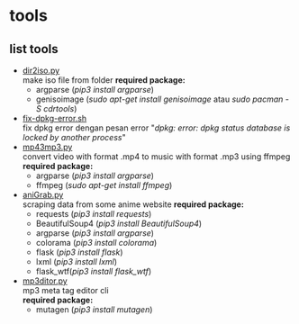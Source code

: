 # tools
## list tools
+ [dir2iso.py](https://github.com/nabil48/tools/blob/master/dir2iso.py)  
    make iso file from folder
    **required package:**
    + argparse (*pip3 install argparse*)
    + genisoimage (*sudo apt-get install genisoimage* atau *sudo pacman -S cdrtools*)
+ [fix-dpkg-error.sh](https://github.com/nabil48/tools/blob/master/fix-dpkg-error.sh)  
    fix dpkg error dengan pesan error "*dpkg: error: dpkg status database is locked by another process*"
+ [mp43mp3.py](https://github.com/nabil48/tools/blob/master/mp42mp3.py)  
    convert video with format .mp4 to music with format .mp3 using ffmpeg  
    **required package:**
    + argparse (*pip3 install argparse*)
    + ffmpeg (*sudo apt-get install ffmpeg*)
+ [aniGrab.py](https://github.com/nabil48/anigrab)  
    scraping data from some anime website
    **required package:**
    + requests (*pip3 install requests*)
    + BeautifulSoup4 (*pip3 install BeautifulSoup4*)
    + argparse (*pip3 install argparse*)
    + colorama (*pip3 install colorama*)
    + flask (*pip3 install flask*)
    + lxml (*pip3 install lxml*)
    + flask_wtf(*pip3 install flask_wtf*)
+  [mp3ditor.py](https://github.com/nabil48/tools/blob/master/mp3ditor.py)   
    mp3 meta tag editor cli  
    **required package:**
    + mutagen (*pip3 install mutagen*)